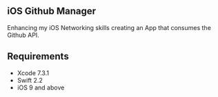 ## iOS Github Manager

Enhancing my iOS Networking skills creating an App that consumes the Github API.

## Requirements
- Xcode 7.3.1
- Swift 2.2
- iOS 9 and above
